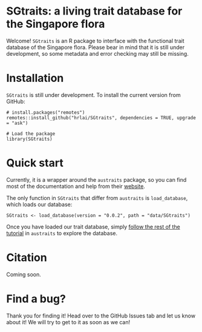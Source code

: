 # SGtraits: a living trait database for the Singapore flora

Welcome! `SGtraits` is an R package to interface with the functional trait 
database of the Singapore flora. Please bear in mind that it is still under
development, so some metadata and error checking may still be missing.

# Installation

`SGtraits` is still under development. To install the current version from 
GitHub:

```
# install.packages("remotes")
remotes::install_github("hrlai/SGtraits", dependencies = TRUE, upgrade = "ask")

# Load the package
library(SGtraits)
```

# Quick start

Currently, it is a wrapper around the `austraits` package, so you can find most
of the documentation and help from their 
[website](https://traitecoevo.github.io/austraits/).

The only function in `SGtraits` that differ from `austraits` is `load_database`,
which loads our database:

```
SGtraits <- load_database(version = "0.0.2", path = "data/SGtraits")
```

Once you have loaded our trait database, simply 
[follow the rest of the tutorial](https://traitecoevo.github.io/austraits/articles/austraits.html#descriptive-summaries-of-traits-and-taxa)
in `austraits` to explore the database.

# Citation

Coming soon.

# Find a bug?

Thank you for finding it! Head over to the GitHub Issues tab and let us know 
about it! We will try to get to it as soon as we can!

